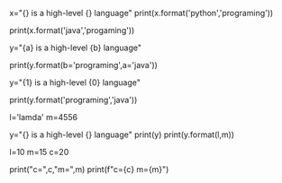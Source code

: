 x="{} is a high-level {} language"
print(x.format('python','programing'))

print(x.format('java','progaming'))

y="{a} is a high-level {b} language"

print(y.format(b='programing',a='java'))

y="{1} is a high-level {0} language"

print(y.format('programing','java'))


l='lamda'
m=4556


y="{} is a high-level {} language"
print(y)
print(y.format(l,m))



l=10
m=15
c=20

print("c=",c,"m=",m)
print(f"c={c} m={m}")
